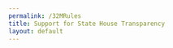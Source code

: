 ```yaml
---
permalink: /32MRules
title: Support for State House Transparency
layout: default
---
```



<HubspotForm portalId="6201350" formId="7a4cdb4f-64e5-4ce6-880e-4180f7b82b19" />
